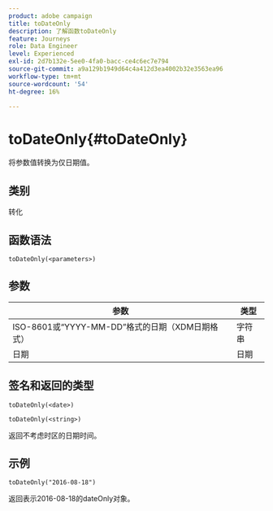 ```yaml
---
product: adobe campaign
title: toDateOnly
description: 了解函数toDateOnly
feature: Journeys
role: Data Engineer
level: Experienced
exl-id: 2d7b132e-5ee0-4fa0-bacc-ce4c6ec7e794
source-git-commit: a9a129b1949d64c4a412d3ea4002b32e3563ea96
workflow-type: tm+mt
source-wordcount: '54'
ht-degree: 16%

---
```


# toDateOnly{#toDateOnly}

将参数值转换为仅日期值。

## 类别

转化

## 函数语法

`toDateOnly(<parameters>)`

## 参数

| 参数 | 类型 |
|-----------|------------------|
| ISO-8601或“YYYY-MM-DD”格式的日期（XDM日期格式） | 字符串 |
| 日期 | 日期 |

## 签名和返回的类型

`toDateOnly(<date>)`

`toDateOnly(<string>)`

返回不考虑时区的日期时间。

## 示例

`toDateOnly("2016-08-18")`

返回表示2016-08-18的dateOnly对象。
